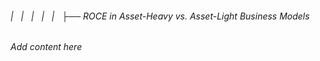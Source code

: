 ###### |   |   |   |   |   ├── ROCE in Asset-Heavy vs. Asset-Light Business Models

*Add content here*